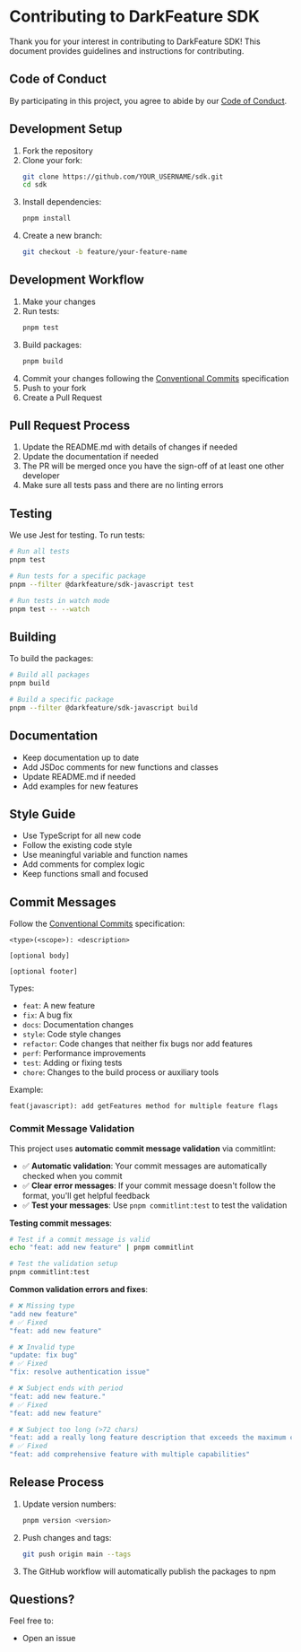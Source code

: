 # Contributing to DarkFeature SDK

Thank you for your interest in contributing to DarkFeature SDK! This document provides guidelines and instructions for contributing.

## Code of Conduct

By participating in this project, you agree to abide by our [Code of Conduct](./CODE_OF_CONDUCT.md).

## Development Setup

1. Fork the repository
2. Clone your fork:
   ```bash
   git clone https://github.com/YOUR_USERNAME/sdk.git
   cd sdk
   ```
3. Install dependencies:
   ```bash
   pnpm install
   ```
4. Create a new branch:
   ```bash
   git checkout -b feature/your-feature-name
   ```

## Development Workflow

1. Make your changes
2. Run tests:
   ```bash
   pnpm test
   ```
3. Build packages:
   ```bash
   pnpm build
   ```
4. Commit your changes following the [Conventional Commits](https://www.conventionalcommits.org/) specification
5. Push to your fork
6. Create a Pull Request

## Pull Request Process

1. Update the README.md with details of changes if needed
2. Update the documentation if needed
3. The PR will be merged once you have the sign-off of at least one other developer
4. Make sure all tests pass and there are no linting errors

## Testing

We use Jest for testing. To run tests:

```bash
# Run all tests
pnpm test

# Run tests for a specific package
pnpm --filter @darkfeature/sdk-javascript test

# Run tests in watch mode
pnpm test -- --watch
```

## Building

To build the packages:

```bash
# Build all packages
pnpm build

# Build a specific package
pnpm --filter @darkfeature/sdk-javascript build
```

## Documentation

- Keep documentation up to date
- Add JSDoc comments for new functions and classes
- Update README.md if needed
- Add examples for new features

## Style Guide

- Use TypeScript for all new code
- Follow the existing code style
- Use meaningful variable and function names
- Add comments for complex logic
- Keep functions small and focused

## Commit Messages

Follow the [Conventional Commits](https://www.conventionalcommits.org/) specification:

```
<type>(<scope>): <description>

[optional body]

[optional footer]
```

Types:

- `feat`: A new feature
- `fix`: A bug fix
- `docs`: Documentation changes
- `style`: Code style changes
- `refactor`: Code changes that neither fix bugs nor add features
- `perf`: Performance improvements
- `test`: Adding or fixing tests
- `chore`: Changes to the build process or auxiliary tools

Example:

```
feat(javascript): add getFeatures method for multiple feature flags
```

### Commit Message Validation

This project uses **automatic commit message validation** via commitlint:

- ✅ **Automatic validation**: Your commit messages are automatically checked when you commit
- ✅ **Clear error messages**: If your commit message doesn't follow the format, you'll get helpful feedback
- ✅ **Test your messages**: Use `pnpm commitlint:test` to test the validation

**Testing commit messages**:

```bash
# Test if a commit message is valid
echo "feat: add new feature" | pnpm commitlint

# Test the validation setup
pnpm commitlint:test
```

**Common validation errors and fixes**:

```bash
# ❌ Missing type
"add new feature"
# ✅ Fixed
"feat: add new feature"

# ❌ Invalid type
"update: fix bug"
# ✅ Fixed
"fix: resolve authentication issue"

# ❌ Subject ends with period
"feat: add new feature."
# ✅ Fixed
"feat: add new feature"

# ❌ Subject too long (>72 chars)
"feat: add a really long feature description that exceeds the maximum character limit"
# ✅ Fixed
"feat: add comprehensive feature with multiple capabilities"
```

## Release Process

1. Update version numbers:
   ```bash
   pnpm version <version>
   ```
2. Push changes and tags:
   ```bash
   git push origin main --tags
   ```
3. The GitHub workflow will automatically publish the packages to npm

## Questions?

Feel free to:

- Open an issue

